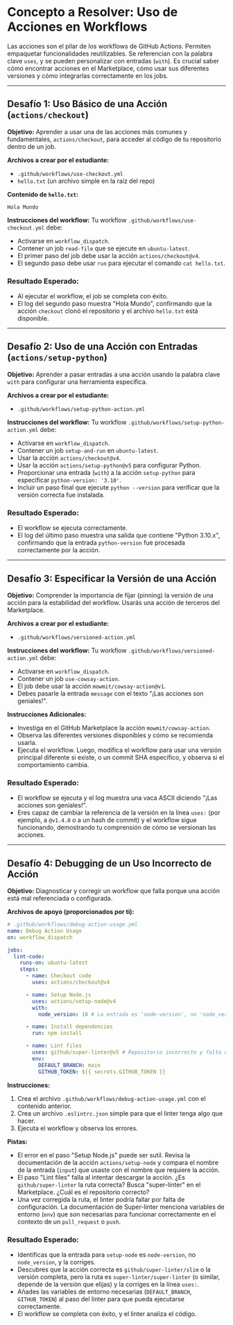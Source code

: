 # Concepto a Resolver: Uso de Acciones en Workflows
Las acciones son el pilar de los workflows de GitHub Actions. Permiten empaquetar funcionalidades reutilizables. Se referencian con la palabra clave `uses`, y se pueden personalizar con entradas (`with`). Es crucial saber cómo encontrar acciones en el Marketplace, cómo usar sus diferentes versiones y cómo integrarlas correctamente en los jobs.

---

## Desafío 1: Uso Básico de una Acción (`actions/checkout`)
**Objetivo:** Aprender a usar una de las acciones más comunes y fundamentales, `actions/checkout`, para acceder al código de tu repositorio dentro de un job.

**Archivos a crear por el estudiante:**
- `.github/workflows/use-checkout.yml`
- `hello.txt` (un archivo simple en la raíz del repo)

**Contenido de `hello.txt`:**
```
Hola Mundo
```

**Instrucciones del workflow:**
Tu workflow `.github/workflows/use-checkout.yml` debe:
- Activarse en `workflow_dispatch`.
- Contener un job `read-file` que se ejecute en `ubuntu-latest`.
- El primer paso del job debe usar la acción `actions/checkout@v4`.
- El segundo paso debe usar `run` para ejecutar el comando `cat hello.txt`.

### Resultado Esperado:
- Al ejecutar el workflow, el job se completa con éxito.
- El log del segundo paso muestra "Hola Mundo", confirmando que la acción `checkout` clonó el repositorio y el archivo `hello.txt` está disponible.

---

## Desafío 2: Uso de una Acción con Entradas (`actions/setup-python`)
**Objetivo:** Aprender a pasar entradas a una acción usando la palabra clave `with` para configurar una herramienta específica.

**Archivos a crear por el estudiante:**
- `.github/workflows/setup-python-action.yml`

**Instrucciones del workflow:**
Tu workflow `.github/workflows/setup-python-action.yml` debe:
- Activarse en `workflow_dispatch`.
- Contener un job `setup-and-run` en `ubuntu-latest`.
- Usar la acción `actions/checkout@v4`.
- Usar la acción `actions/setup-python@v5` para configurar Python.
- Proporcionar una entrada (`with`) a la acción `setup-python` para especificar `python-version: '3.10'`.
- Incluir un paso final que ejecute `python --version` para verificar que la versión correcta fue instalada.

### Resultado Esperado:
- El workflow se ejecuta correctamente.
- El log del último paso muestra una salida que contiene "Python 3.10.x", confirmando que la entrada `python-version` fue procesada correctamente por la acción.

---

## Desafío 3: Especificar la Versión de una Acción
**Objetivo:** Comprender la importancia de fijar (pinning) la versión de una acción para la estabilidad del workflow. Usarás una acción de terceros del Marketplace.

**Archivos a crear por el estudiante:**
- `.github/workflows/versioned-action.yml`

**Instrucciones del workflow:**
Tu workflow `.github/workflows/versioned-action.yml` debe:
- Activarse en `workflow_dispatch`.
- Contener un job `use-cowsay-action`.
- El job debe usar la acción `mowmit/cowsay-action@v1`.
- Debes pasarle la entrada `message` con el texto "¡Las acciones son geniales!".

**Instrucciones Adicionales:**
- Investiga en el GitHub Marketplace la acción `mowmit/cowsay-action`.
- Observa las diferentes versiones disponibles y cómo se recomienda usarla.
- Ejecuta el workflow. Luego, modifica el workflow para usar una versión principal diferente si existe, o un commit SHA específico, y observa si el comportamiento cambia.

### Resultado Esperado:
- El workflow se ejecuta y el log muestra una vaca ASCII diciendo "¡Las acciones son geniales!".
- Eres capaz de cambiar la referencia de la versión en la línea `uses:` (por ejemplo, a `@v1.4.0` o a un hash de commit) y el workflow sigue funcionando, demostrando tu comprensión de cómo se versionan las acciones.

---

## Desafío 4: Debugging de un Uso Incorrecto de Acción
**Objetivo:** Diagnosticar y corregir un workflow que falla porque una acción está mal referenciada o configurada.

**Archivos de apoyo (proporcionados por ti):**
```yaml
# .github/workflows/debug-action-usage.yml
name: Debug Action Usage
on: workflow_dispatch

jobs:
  lint-code:
    runs-on: ubuntu-latest
    steps:
      - name: Checkout code
        uses: actions/checkout@v4

      - name: Setup Node.js
        uses: actions/setup-node@v4
        with:
          node_version: 18 # La entrada es 'node-version', no 'node_version'

      - name: Install dependencies
        run: npm install

      - name: Lint files
        uses: github/super-linter@v5 # Repositorio incorrecto y falta de variables de entorno
        env:
          DEFAULT_BRANCH: main
          GITHUB_TOKEN: ${{ secrets.GITHUB_TOKEN }}
```

**Instrucciones:**
1.  Crea el archivo `.github/workflows/debug-action-usage.yml` con el contenido anterior.
2.  Crea un archivo `.eslintrc.json` simple para que el linter tenga algo que hacer.
3.  Ejecuta el workflow y observa los errores.

**Pistas:**
-   El error en el paso "Setup Node.js" puede ser sutil. Revisa la documentación de la acción `actions/setup-node` y compara el nombre de la entrada (`input`) que usaste con el nombre que requiere la acción.
-   El paso "Lint files" falla al intentar descargar la acción. ¿Es `github/super-linter` la ruta correcta? Busca "super-linter" en el Marketplace. ¿Cuál es el repositorio correcto?
-   Una vez corregida la ruta, el linter podría fallar por falta de configuración. La documentación de Super-linter menciona variables de entorno (`env`) que son necesarias para funcionar correctamente en el contexto de un `pull_request` o `push`.

### Resultado Esperado:
-   Identificas que la entrada para `setup-node` es `node-version`, no `node_version`, y la corriges.
-   Descubres que la acción correcta es `github/super-linter/slim` o la versión completa, pero la ruta es `super-linter/super-linter` (o similar, depende de la versión que elijas) y la corriges en la línea `uses:`.
-   Añades las variables de entorno necesarias (`DEFAULT_BRANCH`, `GITHUB_TOKEN`) al paso del linter para que pueda ejecutarse correctamente.
-   El workflow se completa con éxito, y el linter analiza el código.
